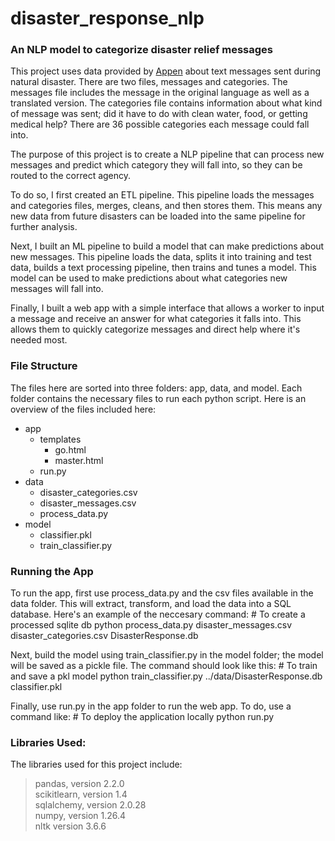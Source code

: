 # disaster_response_nlp
### An NLP model to categorize disaster relief messages 

This project uses data provided by [Appen](https://www.appen.com/) about text messages sent during natural disaster. There are two files, messages and categories. The messages file includes the message in the original language as well as a translated version. The categories file contains information about what kind of message was sent; did it have to do with clean water, food, or getting medical help? There are 36 possible categories each message could fall into. 

The purpose of this project is to create a NLP pipeline that can process new messages and predict which category they will fall into, so they can be routed to the correct agency. 

To do so, I first created an ETL pipeline. This pipeline loads the messages and categories files, merges, cleans, and then stores them. This means any new data from future disasters can be loaded into the same pipeline for further analysis. 

Next, I built an ML pipeline to build a model that can make predictions about new messages. This pipeline loads the data, splits it into training and test data, builds a text processing pipeline, then trains and tunes a model. This model can be used to make predictions about what categories new messages will fall into. 

Finally, I built a web app with a simple interface that allows a worker to input a message and receive an answer for what categories it falls into. This allows them to quickly categorize messages and direct help where it's needed most. 

### File Structure
The files here are sorted into three folders: app, data, and model. Each folder contains the necessary files to run each python script. Here is an overview of the files included here:
- app
    - templates
        - go.html
        - master.html
    - run.py
- data
    - disaster_categories.csv
    - disaster_messages.csv
    - process_data.py
- model
    - classifier.pkl
    - train_classifier.py



### Running the App
To run the app, first use process_data.py and the csv files available in the data folder. This will extract, transform, and load the data into a SQL database. Here's an example of the neccesary command: 
    # To create a processed sqlite db
    python process_data.py disaster_messages.csv disaster_categories.csv DisasterResponse.db

Next, build the model using train_classifier.py in the model folder; the model will be saved as a pickle file. The command should look like this: 
    # To train and save a pkl model
    python train_classifier.py ../data/DisasterResponse.db classifier.pkl

Finally, use run.py in the app folder to run the web app. To do, use a command like: 
    # To deploy the application locally
    python run.py


### Libraries Used: 
The libraries used for this project include:
> pandas, version 2.2.0 <br>
> scikitlearn, version 1.4 <br>
> sqlalchemy, version 2.0.28 <br>
> numpy, version 1.26.4 <br>
> nltk version 3.6.6 


